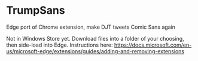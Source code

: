 # TrumpSans
Edge port of Chrome extension, make DJT tweets Comic Sans again

Not in Windows Store yet. Download files into a folder of your choosing, then side-load into Edge. Instructions here:
https://docs.microsoft.com/en-us/microsoft-edge/extensions/guides/adding-and-removing-extensions


